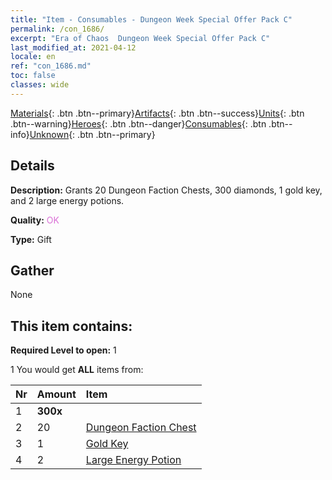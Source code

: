 ```yaml
---
title: "Item - Consumables - Dungeon Week Special Offer Pack C"
permalink: /con_1686/
excerpt: "Era of Chaos  Dungeon Week Special Offer Pack C"
last_modified_at: 2021-04-12
locale: en
ref: "con_1686.md"
toc: false
classes: wide
---
```

 [Materials](/Items/){: .btn .btn--primary}[Artifacts](/Items/Artifacts/){: .btn .btn--success}[Units](/Items/Units/){: .btn .btn--warning}[Heroes](/Items/Heroes/){: .btn .btn--danger}[Consumables](/Items/Consumables/){: .btn .btn--info}[Unknown](/Items/Unknown/){: .btn .btn--primary}

## Details
 **Description:** Grants 20 Dungeon Faction Chests, 300 diamonds, 1 gold key, and 2 large energy potions.

 **Quality:** <span style="color: #DA70D6">OK</span>

 **Type:** Gift

## Gather

  None

## This item contains:

 **Required Level to open:** 1

 1 You would get **ALL** items  from:

  | Nr | Amount |     Item    |
  |:---|:-------|:------------|
  | 1 |  **300x** | <i class="fas fa-gem"/> |  | 
  | 2 | 20 | [Dungeon Faction Chest](/Items/con_1276/) | 
  | 3 | 1 | [Gold Key](/Items/con_783/) | 
  | 4 | 2 | [Large Energy Potion](/Items/con_706/) | 
